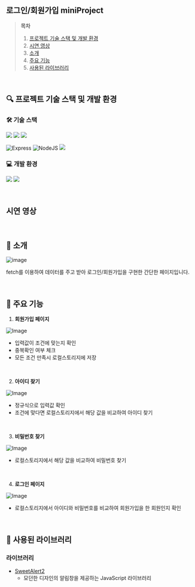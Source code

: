 ## 로그인/회원가입 miniProject

> **목차**
> 1. [프로젝트 기술 스택 및 개발 환경](#프로젝트-기술-스택-및-개발-환경)
> 2. [시연 영상](#시연-영상)
> 3. [소개](#소개)
> 4. [주요 기능](#주요-기능)
> 5. [사용된 라이브러리](#사용된-라이브러리)

</br>

## 🔍 프로젝트 기술 스택 및 개발 환경
### 🛠️ 기술 스택
<img 
src="https://img.shields.io/badge/html5-%23E34F26.svg?&style=for-the-badge&logo=html5&logoColor=white" /> <img src="https://img.shields.io/badge/css3-%231572B6.svg?&style=for-the-badge&logo=css3&logoColor=white" /> <img src="https://img.shields.io/badge/javascript-%23F7DF1E.svg?&style=for-the-badge&logo=javascript&logoColor=black" /><br>


![Express](https://img.shields.io/badge/express-%23404d59.svg?style=for-the-badge&logo=express&logoColor=%2361DAFB)
![NodeJS](https://img.shields.io/badge/node.js-6DA55F?style=for-the-badge&logo=node.js&logoColor=white)
<img src="https://img.shields.io/badge/ejs-%23B4CA65.svg?&style=for-the-badge&logo=ejs&logoColor=black" /><br>

### 💻 개발 환경
<img src="https://img.shields.io/badge/visual%20studio%20code-%23007ACC.svg?&style=for-the-badge&logo=visual%20studio%20code&logoColor=white" /> <img src="https://img.shields.io/badge/github-%23181717.svg?&style=for-the-badge&logo=github&logoColor=white" />






<br>

## 시연 영상


<br>

## 📝 소개

![image](https://github.com/user-attachments/assets/392369cd-b160-47bd-8586-7b396960204b)

fetch를 이용하여 데이터를 주고 받아 로그인/회원가입을 구현한 간단한 페이지입니다.



<br>

## 💎 주요 기능
1. **회원가입 페이지**</br>

![Image](https://github.com/user-attachments/assets/64b0c841-12f9-4514-aace-7f8d3e90ac18)


- 입력값이 조건에 맞는지 확인
- 중복확인 여부 체크
- 모든 조건 만족시 로컬스토리지에 저장


</br>

2. **아이디 찾기**</br>

![Image](https://github.com/user-attachments/assets/a7f694c6-e636-437a-96dc-ac31b8099935)


- 정규식으로 입력값 확인
- 조건에 맞다면 로컬스토리지에서 해당 값을 비교하여 아이디 찾기

</br>

3. **비밀번호 찾기**</br>

![Image](https://github.com/user-attachments/assets/7e7de76e-ddbe-442d-be2b-56a65148d61a)

- 로컬스토리지에서 해당 값을 비교하여 비밀번호 찾기

</br>

4. **로그인 페이지**</br>

![Image](https://github.com/user-attachments/assets/8f6c64af-367f-41ac-8aa2-dacff4afd0ce)

- 로컬스토리지에서 아이디와 비밀번호를 비교하여 회원가입을 한 회원인지 확인

</br>

## 📑 사용된 라이브러리
### 라이브러리
- [SweetAlert2](https://sweetalert2.github.io/)
  - 모던한 디자인의 알림창을 제공하는 JavaScript 라이브러리



